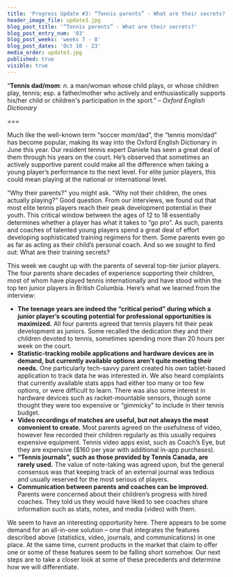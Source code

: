 ```yaml
---
title: 'Progress Update #3: “Tennis parents” - What are their secrets?'
header_image_file: update3.jpg
blog_post_title: '“Tennis parents” - What are their secrets?'
blog_post_entry_num: '03'
blog_post_weeks: 'weeks 7 - 8'
blog_post_dates: 'Oct 10 - 23'
media_order: update3.jpg
published: true
visible: true
---
```


“**Tennis dad/mom**: *n.* a man/woman whose child plays, or whose children play, tennis; esp. a father/mother who actively and enthusiastically supports his/her child or children's participation in the sport.”
– *Oxford English Dictionary*

===

Much like the well-known term “soccer mom/dad”, the “tennis mom/dad” has become popular, making its way into the Oxford English Dictionary in June this year. Our resident tennis expert Daniele has seen a great deal of them through his years on the court. He’s observed that sometimes an actively supportive parent could make all the difference when taking a young player’s performance to the next level. For elite junior players, this could mean playing at the national or international level.

"Why their parents?" you might ask. "Why not their children, the ones actually playing?” Good question. From our interviews, we found out that most elite tennis players reach their peak development potential in their youth. This critical window between the ages of 12 to 18 essentially determines whether a player has what it takes to “go pro”. As such, parents and coaches of talented young players spend a great deal of effort developing sophisticated training regimens for them. Some parents even go as far as acting as their child’s personal coach. And so we sought to find out: What are their training secrets?
                                                                                                        
This week we caught up with the parents of several top-tier junior players. The four parents share decades of experience supporting their children, most of whom have played tennis internationally and have stood within the top ten junior players in British Columbia. Here’s what we learned from the interview:  
* **The teenage years are indeed the “critical period” during which a junior player’s scouting potential for professional opportunities is maximized.** All four parents agreed that tennis players hit their peak development as juniors. Some recalled the dedication they and their children devoted to tennis, sometimes spending more than 20 hours per week on the court.  
* **Statistic-tracking mobile applications and hardware devices are in demand, but currently available options aren’t quite meeting their needs.** One particularly tech-savvy parent created his own tablet-based application to track data he was interested in. We also heard complaints that currently available stats apps had either too many or too few options, or were difficult to learn. There was also some interest in hardware devices such as racket-mountable sensors, though some thought they were too expensive or “gimmicky” to include in their tennis budget.  
* **Video recordings of matches are useful, but not always the most convenient to create.** Most parents agreed on the usefulness of video, however few recorded their children regularly as this usually requires expensive equipment. Tennis video apps exist, such as Coach’s Eye, but they are expensive ($160 per year with additional in-app purchases).
* **“Tennis journals”, such as those provided by Tennis Canada, are rarely used.** The value of note-taking was agreed upon, but the general consensus was that keeping track of an external journal was tedious and usually reserved for the most serious of players.  
* **Communication between parents and coaches can be improved.** Parents were concerned about their children’s progress with hired coaches. They told us they would have liked to see coaches share information such as stats, notes, and media (video) with them.

We seem to have an interesting opportunity here. There appears to be some demand for an all-in-one solution – one that integrates the features described above (statistics, video, journals, and communications) in one place. At the same time, current products in the market that claim to offer one or some of these features seem to be falling short somehow. Our next steps are to take a closer look at some of these precedents and determine how we will differentiate.
